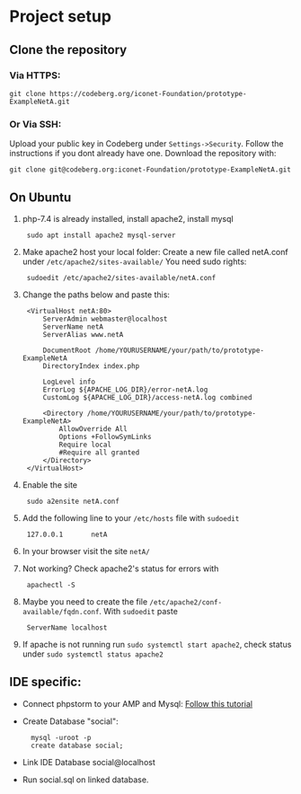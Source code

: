 # Project setup
## Clone the repository
### Via HTTPS:

    git clone https://codeberg.org/iconet-Foundation/prototype-ExampleNetA.git

### Or Via SSH:
Upload your public key in Codeberg under `Settings->Security`. Follow the instructions if you dont already have one.
Download the repository with:

    git clone git@codeberg.org:iconet-Foundation/prototype-ExampleNetA.git


## On Ubuntu
1. php-7.4 is already installed, install apache2, install mysql

        sudo apt install apache2 mysql-server

2. Make apache2 host your local folder: Create a new file called netA.conf under `/etc/apache2/sites-available/` You need sudo rights:

        sudoedit /etc/apache2/sites-available/netA.conf

3. Change the paths below and paste this:

        <VirtualHost netA:80>
            ServerAdmin webmaster@localhost
            ServerName netA
            ServerAlias www.netA

            DocumentRoot /home/YOURUSERNAME/your/path/to/prototype-ExampleNetA
            DirectoryIndex index.php

            LogLevel info
            ErrorLog ${APACHE_LOG_DIR}/error-netA.log
            CustomLog ${APACHE_LOG_DIR}/access-netA.log combined

            <Directory /home/YOURUSERNAME/your/path/to/prototype-ExampleNetA>
                AllowOverride All
                Options +FollowSymLinks
                Require local
                #Require all granted
            </Directory>
        </VirtualHost>


4. Enable the site

        sudo a2ensite netA.conf


5. Add the following line to your `/etc/hosts` file with `sudoedit`

        127.0.0.1       netA


6. In your browser visit the site `netA/`

7. Not working? Check apache2's status for errors with

        apachectl -S


8. Maybe you need to create the file `/etc/apache2/conf-available/fqdn.conf`. With `sudoedit` paste

        ServerName localhost


9. If apache is not running run `sudo systemctl start apache2`, check status under `sudo systemctl status apache2`


## IDE specific:
- Connect phpstorm to your AMP and Mysql: [Follow this tutorial](https://www.jetbrains.com/help/phpstorm/installing-an-amp-package.html)

- Create Database "social":

        mysql -uroot -p
        create database social;

- Link IDE Database social@localhost

- Run social.sql on linked database. 